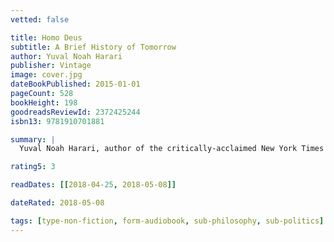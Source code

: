 ```yaml
---
vetted: false

title: Homo Deus
subtitle: A Brief History of Tomorrow
author: Yuval Noah Harari
publisher: Vintage
image: cover.jpg
dateBookPublished: 2015-01-01
pageCount: 528
bookHeight: 198
goodreadsReviewId: 2372425244
isbn13: 9781910701881

summary: |
  Yuval Noah Harari, author of the critically-acclaimed New York Times bestseller and international phenomenon Sapiens, returns with an equally original, compelling, and provocative book, turning his focus toward humanity’s future, and our quest to upgrade humans into gods. Over the past century humankind has managed to do the impossible and rein in famine, plague, and war. This may seem hard to accept, but, as Harari explains in his trademark style—thorough, yet riveting—famine, plague and war have been transformed from incomprehensible and uncontrollable forces of nature into manageable challenges. For the first time ever, more people die from eating too much than from eating too little; more people die from old age than from infectious diseases; and more people commit suicide than are killed by soldiers, terrorists and criminals put together. The average American is a thousand times more likely to die from binging at McDonalds than from being blown up by Al Qaeda. What then will replace famine, plague, and war at the top of the human agenda? As the self-made gods of planet earth, what destinies will we set ourselves, and which quests will we undertake? Homo Deus explores the projects, dreams and nightmares that will shape the twenty-first century—from overcoming death to creating artificial life. It asks the fundamental questions: Where do we go from here? And how will we protect this fragile world from our own destructive powers? This is the next stage of evolution. This is Homo Deus. With the same insight and clarity that made Sapiens an international hit and a New York Times bestseller, Harari maps out our future.

rating5: 3

readDates: [[2018-04-25, 2018-05-08]]

dateRated: 2018-05-08

tags: [type-non-fiction, form-audiobook, sub-philosophy, sub-politics]
---
```

